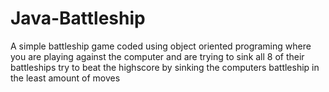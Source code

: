 # Java-Battleship
A simple battleship game coded using object oriented programing where you are playing against the computer and are trying to sink all 8 of their battleships
try to beat the highscore by sinking the computers battleship in the least amount of moves
